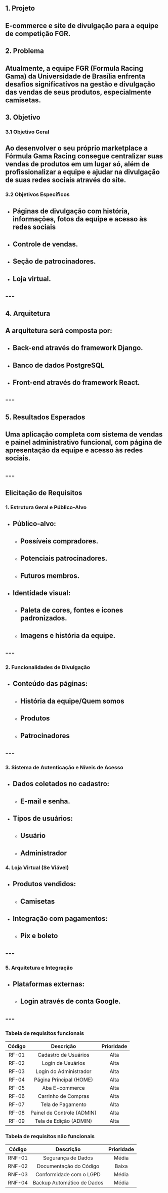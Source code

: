 
## **1\. Projeto**

## E-commerce e site de divulgação para a equipe de competição FGR.

## **2\. Problema**

## Atualmente, a equipe FGR (Formula Racing Gama) da Universidade de Brasília enfrenta desafios significativos na gestão e divulgação das vendas de seus produtos, especialmente camisetas.

## **3\. Objetivo**

### **3.1 Objetivo Geral**

## **Ao desenvolver o seu próprio marketplace a Fórmula Gama Racing consegue centralizar suas vendas de produtos em um lugar só, além de profissionalizar a equipe e ajudar na divulgação de suas redes sociais através do site.**

### **3.2 Objetivos Específicos**

* ## Páginas de divulgação com história, informações, fotos da equipe e acesso às redes sociais

* ## Controle de vendas.

* ## Seção de patrocinadores.

* ## Loja virtual.

## ---

## **4\. Arquitetura**

## A arquitetura será composta por:

* ## Back-end através do framework Django.

* ## Banco de dados PostgreSQL

* ## Front-end através do framework React.

## ---

## **5\. Resultados Esperados**

## Uma aplicação completa com sistema de vendas e painel administrativo funcional, com página de apresentação da equipe e acesso às redes sociais.

## ---

## **Elicitação de Requisitos**

### **1\. Estrutura Geral e Público-Alvo**

* ## Público-alvo:

  * ## Possíveis compradores.

  * ## Potenciais patrocinadores.

  * ## Futuros membros.

* ## Identidade visual:

  * ## Paleta de cores, fontes e ícones padronizados.

  * ## Imagens e história da equipe.

## ---

### **2\. Funcionalidades de Divulgação**

* ## Conteúdo das páginas:

  * ## História da equipe/Quem somos

  * ## Produtos

  * ## Patrocinadores

  ## 

## ---

### **3\. Sistema de Autenticação e Níveis de Acesso**

* ## Dados coletados no cadastro:

  * ## E-mail e senha.

* ## Tipos de usuários:

  * ## Usuário

  * ## Administrador

### **4\. Loja Virtual (Se Viável)**

* ## Produtos vendidos:

  * ## Camisetas

* ## Integração com pagamentos:

  * ## Pix e boleto

## ---

### **5\. Arquitetura e Integração**

* ## Plataformas externas:

  * ## Login através de conta Google.

##  ---

### Tabela de requisitos funcionais

| Código |         Descrição       | Prioridade |
| :--: | :------------------------------------: | :--------: |
| RF-01 | 	Cadastro de Usuários                | Alta |
| RF-02 | 	Login de Usuários                | Alta |
| RF-03 | 	Login do Administrador               | Alta |
| RF-04 | 	Página Principal (HOME)               | Alta |
| RF-05 | 	Aba E-commerce               | Alta |
| RF-06 | 	Carrinho de Compras               | Alta |
| RF-07 | 	Tela de Pagamento               | Alta |
| RF-08 | 	Painel de Controle (ADMIN)               | Alta |
| RF-09 | 	Tela de Edição (ADMIN)              | Alta |

### Tabela de requisitos não funcionais

| Código |         Descrição       | Prioridade |
| :--: | :------------------------------------: | :--------: |
| RNF-01 | 	Segurança de Dados                | Média |
| RNF-02 | 	Documentação do Código                | Baixa |
| RNF-03 | 	Conformidade com o LGPD               | Média |
| RNF-04 | 	Backup Automático de Dados              | Média |




